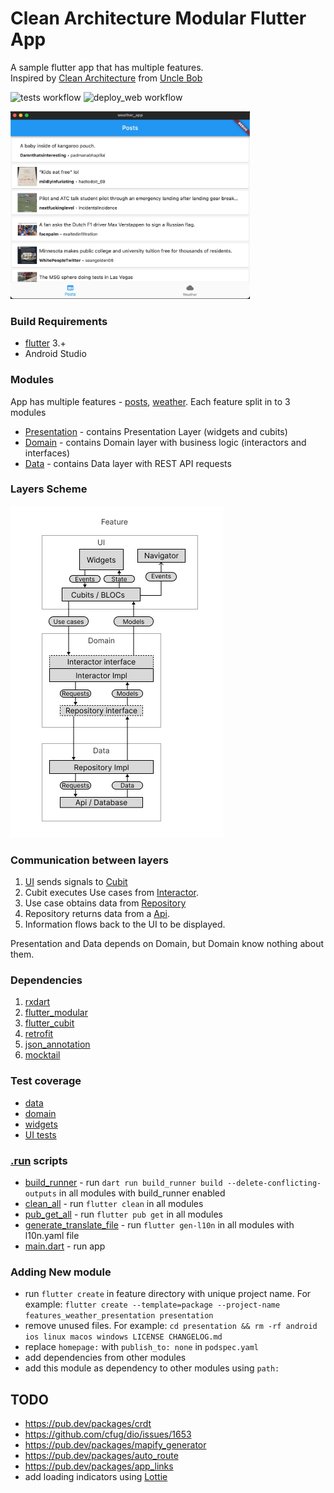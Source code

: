 # Clean Architecture Modular Flutter App

A sample flutter app that has multiple features.\
Inspired by [Clean Architecture](https://blog.cleancoder.com/uncle-bob/2012/08/13/the-clean-architecture.html) from [Uncle Bob](https://x.com/unclebobmartin)

![tests workflow](https://github.com/0x384c0/Experiments-flutter/actions/workflows/unit_tests.yml/badge.svg)
![deploy_web workflow](https://github.com/0x384c0/Experiments-flutter/actions/workflows/deploy_web.yml/badge.svg)

<img src="/media/mac_app_screenshot.jpg" height="300">

### Build Requirements

* [flutter](https://github.com/flutter/flutter) 3.+
* Android Studio

### Modules

App has multiple features - [posts](/features/reddit_posts), [weather](/features/weather). Each
feature split in to 3 modules

- [Presentation](/features/reddit_posts/presentation) - contains Presentation Layer (widgets and
  cubits)
- [Domain](/features/reddit_posts/domain) - contains Domain layer with business logic (interactors
  and interfaces)
- [Data](/features/reddit_posts/data) - contains Data layer with REST API requests

### Layers Scheme

![layers](/media/layers.jpg)

### Communication between layers

1. [UI](/features/reddit_posts/presentation/lib/src/widgets/posts_page.dart) sends signals
   to [Cubit](/features/reddit_posts/presentation/lib/src/widgets/posts_cubit.dart)
2. Cubit executes Use cases
   from [Interactor](/features/reddit_posts/domain/lib/src/use_cases/interactor.dart).
3. Use case obtains data
   from [Repository](/features/reddit_posts/data/lib/repository/remote_repository.dart)
4. Repository returns data from a [Api](/features/reddit_posts/data/lib/api/reddit_api.dart).
5. Information flows back to the UI to be displayed.

Presentation and Data depends on Domain, but Domain know nothing about them.

### Dependencies

1. [rxdart](https://pub.dev/packages/rxdart)
1. [flutter_modular](https://pub.dev/packages/flutter_modular)
1. [flutter_cubit](https://pub.dev/documentation/flutter_cubit/latest/)
1. [retrofit](https://pub.dev/packages/retrofit)
1. [json_annotation](https://pub.dev/packages/json_annotation)
1. [mocktail](https://pub.dev/packages/mocktail)

### Test coverage

- [data](/features/weather/data/test)
- [domain](/features/weather/domain/test/interactor_test.dart)
- [widgets](/features/weather/presentation/test)
- [UI tests](/ui_tests/features)

### [.run](.run) scripts

* [build_runner](.run/build_runner.run.xml) - run `dart run build_runner build --delete-conflicting-outputs` in all modules with build_runner enabled
* [clean_all](.run/clean_all.run.xml) - run `flutter clean` in all modules
* [pub_get_all](.run/pub_get_all.run.xml) - run `flutter pub get` in all modules
* [generate_translate_file](.run/generate_translate_file.run.xml) - run `flutter gen-l10n` in all modules with l10n.yaml file
* [main.dart](.run/main.dart.run.xml) - run app

### Adding New module

- run `flutter create` in feature directory with unique project name. For
  example: `flutter create --template=package --project-name features_weather_presentation presentation`
- remove unused files. For
  example: `cd presentation && rm -rf android ios linux macos windows LICENSE CHANGELOG.md`
- replace `homepage:` with `publish_to: none` in `podspec.yaml`
- add dependencies from other modules
- add this module as dependency to other modules using `path:`

## TODO

* https://pub.dev/packages/crdt
* https://github.com/cfug/dio/issues/1653
* https://pub.dev/packages/mapify_generator
* https://pub.dev/packages/auto_route
* https://pub.dev/packages/app_links
* add loading indicators using [Lottie](https://pub.dev/packages/lottie)
